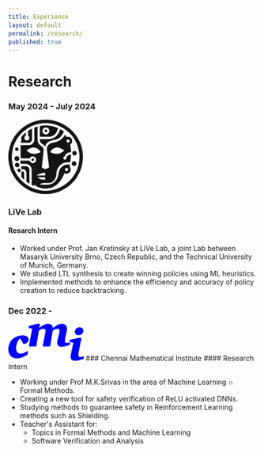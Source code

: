 ```yaml
---
title: Experience
layout: default
permalink: /research/
published: true
---
```

# Research


### May 2024 - July 2024
<img src="/assets/images/LiVe.png" height="150">

### LiVe Lab
#### Resarch Intern

- Worked under Prof. Jan Kretinsky at LiVe Lab, a joint Lab between Masaryk University Brno, Czech Republic, and the Technical University of Munich, Germany.
- We studied LTL synthesis to create winning policies using ML heuristics.
- Implemented methods to enhance the efficiency and accuracy of policy creation to reduce backtracking.


### Dec 2022 -
<img src="/assets/images/cmi.png" height="75">
### Chennai Mathematical Institute
#### Research Intern

- Working under Prof M.K.Srivas in the area of Machine Learning $\cap$ Formal Methods.
- Creating a new tool for safety verification of ReLU activated DNNs.
- Studying methods to guarantee safety in Reinforcement Learning methods such as Shielding.
- Teacher's Assistant for:
    - Topics in Formal Methods and Machine Learning
    - Software Verification and Analysis
